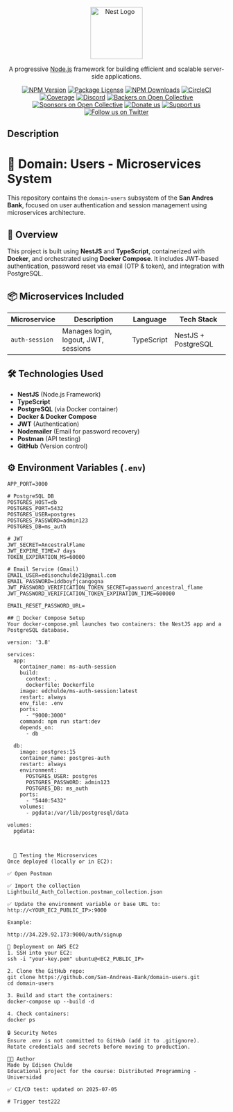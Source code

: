 <p align="center">
  <a href="http://nestjs.com/" target="blank"><img src="https://nestjs.com/img/logo-small.svg" width="120" alt="Nest Logo" /></a>
</p>

[circleci-image]: https://img.shields.io/circleci/build/github/nestjs/nest/master?token=abc123def456
[circleci-url]: https://circleci.com/gh/nestjs/nest

  <p align="center">A progressive <a href="http://nodejs.org" target="_blank">Node.js</a> framework for building efficient and scalable server-side applications.</p>
    <p align="center">
<a href="https://www.npmjs.com/~nestjscore" target="_blank"><img src="https://img.shields.io/npm/v/@nestjs/core.svg" alt="NPM Version" /></a>
<a href="https://www.npmjs.com/~nestjscore" target="_blank"><img src="https://img.shields.io/npm/l/@nestjs/core.svg" alt="Package License" /></a>
<a href="https://www.npmjs.com/~nestjscore" target="_blank"><img src="https://img.shields.io/npm/dm/@nestjs/common.svg" alt="NPM Downloads" /></a>
<a href="https://circleci.com/gh/nestjs/nest" target="_blank"><img src="https://img.shields.io/circleci/build/github/nestjs/nest/master" alt="CircleCI" /></a>
<a href="https://coveralls.io/github/nestjs/nest?branch=master" target="_blank"><img src="https://coveralls.io/repos/github/nestjs/nest/badge.svg?branch=master#9" alt="Coverage" /></a>
<a href="https://discord.gg/G7Qnnhy" target="_blank"><img src="https://img.shields.io/badge/discord-online-brightgreen.svg" alt="Discord"/></a>
<a href="https://opencollective.com/nest#backer" target="_blank"><img src="https://opencollective.com/nest/backers/badge.svg" alt="Backers on Open Collective" /></a>
<a href="https://opencollective.com/nest#sponsor" target="_blank"><img src="https://opencollective.com/nest/sponsors/badge.svg" alt="Sponsors on Open Collective" /></a>
  <a href="https://paypal.me/kamilmysliwiec" target="_blank"><img src="https://img.shields.io/badge/Donate-PayPal-ff3f59.svg" alt="Donate us"/></a>
    <a href="https://opencollective.com/nest#sponsor"  target="_blank"><img src="https://img.shields.io/badge/Support%20us-Open%20Collective-41B883.svg" alt="Support us"></a>
  <a href="https://twitter.com/nestframework" target="_blank"><img src="https://img.shields.io/twitter/follow/nestframework.svg?style=social&label=Follow" alt="Follow us on Twitter"></a>
</p>
  <!--[![Backers on Open Collective](https://opencollective.com/nest/backers/badge.svg)](https://opencollective.com/nest#backer)
  [![Sponsors on Open Collective](https://opencollective.com/nest/sponsors/badge.svg)](https://opencollective.com/nest#sponsor)-->

## Description

# 🧩 Domain: Users - Microservices System

This repository contains the `domain-users` subsystem of the **San Andres Bank**, focused on user authentication and session management using microservices architecture.

## 🚀 Overview

This project is built using **NestJS** and **TypeScript**, containerized with **Docker**, and orchestrated using **Docker Compose**. It includes JWT-based authentication, password reset via email (OTP & token), and integration with PostgreSQL.

## 📦 Microservices Included

| Microservice        | Description                            | Language | Tech Stack  |
|---------------------|----------------------------------------|----------|-------------|
| `auth-session`      | Manages login, logout, JWT, sessions   | TypeScript | NestJS + PostgreSQL |

## 🛠 Technologies Used

- **NestJS** (Node.js Framework)
- **TypeScript**
- **PostgreSQL** (via Docker container)
- **Docker & Docker Compose**
- **JWT** (Authentication)
- **Nodemailer** (Email for password recovery)
- **Postman** (API testing)
- **GitHub** (Version control)

## ⚙️ Environment Variables (`.env`)

```env
APP_PORT=3000

# PostgreSQL DB
POSTGRES_HOST=db
POSTGRES_PORT=5432
POSTGRES_USER=postgres
POSTGRES_PASSWORD=admin123
POSTGRES_DB=ms_auth

# JWT
JWT_SECRET=AncestralFlame
JWT_EXPIRE_TIME=7 days
TOKEN_EXPIRATION_MS=60000

# Email Service (Gmail)
EMAIL_USER=edisonchulde21@gmail.com
EMAIL_PASSWORD=iddboyfjcangogna
JWT_PASSWORD_VERIFICATION_TOKEN_SECRET=password_ancestral_flame
JWT_PASSWORD_VERIFICATION_TOKEN_EXPIRATION_TIME=600000

EMAIL_RESET_PASSWORD_URL=

## 🐳 Docker Compose Setup
Your docker-compose.yml launches two containers: the NestJS app and a PostgreSQL database.

version: '3.8'

services:
  app:
    container_name: ms-auth-session
    build:
      context: .
      dockerfile: Dockerfile
    image: edchulde/ms-auth-session:latest
    restart: always
    env_file: .env
    ports:
      - "9000:3000"
    command: npm run start:dev
    depends_on:
      - db

  db:
    image: postgres:15
    container_name: postgres-auth
    restart: always
    environment:
      POSTGRES_USER: postgres
      POSTGRES_PASSWORD: admin123
      POSTGRES_DB: ms_auth
    ports:
      - "5440:5432"
    volumes:
      - pgdata:/var/lib/postgresql/data

volumes:
  pgdata:



  🧪 Testing the Microservices
Once deployed (locally or in EC2):

✅ Open Postman

✅ Import the collection Lightbuild_Auth_Collection.postman_collection.json

✅ Update the environment variable or base URL to:
http://<YOUR_EC2_PUBLIC_IP>:9000

Example:

http://34.229.92.173:9000/auth/signup

🚀 Deployment on AWS EC2
1. SSH into your EC2:
ssh -i "your-key.pem" ubuntu@<EC2_PUBLIC_IP>

2. Clone the GitHub repo:
git clone https://github.com/San-Andreas-Bank/domain-users.git
cd domain-users

3. Build and start the containers:
docker-compose up --build -d

4. Check containers:
docker ps

🔒 Security Notes
Ensure .env is not committed to GitHub (add it to .gitignore).
Rotate credentials and secrets before moving to production.

👨‍💻 Author
Made by Edison Chulde
Educational project for the course: Distributed Programming - Universidad

✅ CI/CD test: updated on 2025-07-05

# Trigger test222